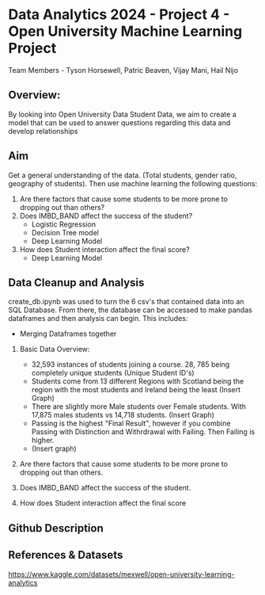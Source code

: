 # Data Analytics 2024 - Project 4 - Open University Machine Learning Project
Team Members - Tyson Horsewell, Patric Beaven, Vijay Mani, Hail Nijo

## Overview:
By looking into Open University Data Student Data, we aim to create a model that can be used to answer questions regarding this data and develop relationships

## Aim
Get a general understanding of the data. (Total students, gender ratio, geography of students).
Then use machine learning the following questions:
1. Are there factors that cause some students to be more prone to dropping out than others?
2. Does IMBD_BAND affect the success of the student?
     - Logistic Regression
     - Decision Tree model
     - Deep Learning Model
3. How does Student interaction affect the final score?
     - Deep Learning Model

## Data Cleanup and Analysis
create_db.ipynb was used to turn the 6 csv's that contained data into an SQL Database. From there, the database can be accessed to make pandas dataframes and then analysis can begin.
This includes:
- Merging Dataframes together

1. Basic Data Overview:
   - 32,593 instances of students joining a course. 28, 785 being completely unique students (Unique Student ID's)
   - Students come from 13 different Regions with Scotland being the region with the most students and Ireland being the least
  (Insert Graph)
   - There are slightly more Male students over Female students. With 17,875 males students vs 14,718 students.
   (Insert Graph)
   - Passing is the highest "Final Result", however if you combine Passing with Distinction and Withrdrawal with Failing. Then Failing is higher.
   - (Insert graph)
     

1. Are there factors that cause some students to be more prone to dropping out than others.
   
2. Does IMBD_BAND affect the success of the student.

3. How does Student interaction affect the final score

## Github Description

## References & Datasets

https://www.kaggle.com/datasets/mexwell/open-university-learning-analytics
